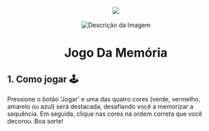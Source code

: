 <div align="center">
  <img src="https://github.com/Guilherme-Yeager/JogoDaMemoria/assets/105077089/5b0b2c48-1c9c-441a-938f-9d97f3daf92d">
</div>
<br>
<div align="center">
  <img src="https://img.shields.io/badge/Status-Em%20desenvolvimento-blue" alt="Descrição da Imagem">
</div>
<h1 align="center">Jogo Da Memória</h1>
<h2>1. Como jogar 🕹️</h2>
<p>Pressione o botão 'Jogar' e uma das quatro cores (verde, vermelho, amarelo ou azul) será destacada, desafiando você a
    memorizar a sequência. Em seguida, clique nas cores na ordem correta que você decorou. Boa sorte!</p>
